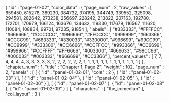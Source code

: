 {
  "id" : "page-01-02",
  "color_data" : {
    "page_num" : 2,
    "raw_values" : [
      659450,
      615278,
      389230,
      384732,
      374195,
      344749,
      339552,
      325098,
      294581,
      282642,
      273238,
      256697,
      228242,
      213822,
      207163,
      192780,
      172701,
      170979,
      166124,
      163676,
      134632,
      119330,
      117679,
      116567,
      111620,
      110084,
      108834,
      99701,
      97235,
      91854
    ],
    "labels" : [
      "#333333",
      "#FFFFCC",
      "#666666",
      "#CCCCCC",
      "#996666",
      "#FFCCCC",
      "#999999",
      "#663366",
      "#CCCC99",
      "#663333",
      "#330033",
      "#330000",
      "#996699",
      "#99CC99",
      "#CC9999",
      "#333300",
      "#CC6666",
      "#CCFFCC",
      "#993366",
      "#CC6699",
      "#999966",
      "#CCFFFF",
      "#FF6666",
      "#003300",
      "#666633",
      "#99CC66",
      "#000033",
      "#003333",
      "#666699",
      "#CC3366"
    ],
    "percent_values" : [
      7,
      7,
      4,
      4,
      4,
      4,
      3,
      3,
      3,
      3,
      3,
      2,
      2,
      2,
      2,
      2,
      2,
      1,
      1,
      1,
      1,
      1,
      1,
      1,
      1,
      1,
      1,
      1,
      1,
      1
    ]
  },
  "chapter_num" : 1,
  "title" : "Chapter 1, Page 2",
  "weight" : 102,
  "page_num" : 2,
  "panels" : [
    [
      {
        "id" : "panel-01-02-01",
        "cols" : 2
      },
      {
        "id" : "panel-01-02-03"
      }
    ],
    [
      {
        "id" : "panel-01-02-04"
      },
      {
        "id" : "panel-01-02-05"
      },
      {
        "id" : "panel-01-02-06"
      }
    ],
    [
      {
        "id" : "panel-01-02-07"
      },
      {
        "id" : "panel-01-02-08"
      },
      {
        "id" : "panel-01-02-09"
      }
    ]
  ],
  "characters" : [
    "the_comedian"
  ],
  "col_layout" : 3
}
